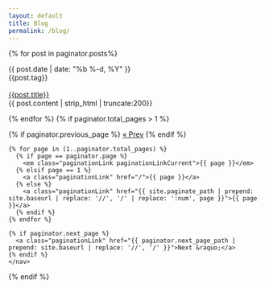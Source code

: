 ```yaml
---
layout: default
title: Blog
permalink: /blog/
---
```


<div class="home">


  {% for post in paginator.posts%}
  <div class="post postContent">
    <div  class="postDate"><time datetime="{{ post.date | date_to_xmlschema }}" itemprop="datePublished">{{ post.date | date: "%b %-d, %Y" }}</time>
    </div>
    <div class="postTag">
      {{post.tag}}
    </div>
    <br>
    <div class="postTitle">
    <a class='postLink' href="{{site.url}}{{site.baseurl}}{{post.url}}">{{post.title}}</a>
    </div>
    <div class="postExt">
   {{ post.content | strip_html | truncate:200}}
    </div>
  </div>

  {% endfor %}
  {% if paginator.total_pages > 1 %}
    <nav class="pagination">
      {% if paginator.previous_page %}
        <a class="paginationLink" href="{{ paginator.previous_page_path | prepend: site.baseurl | replace: '//', '/' }}">&laquo; Prev</a>
      {% endif %}

    {% for page in (1..paginator.total_pages) %}
      {% if page == paginator.page %}
        <em class="paginationLink paginationLinkCurrent">{{ page }}</em>
      {% elsif page == 1 %}
        <a class="paginationLink" href="/">{{ page }}</a>
      {% else %}
        <a class="paginationLink" href="{{ site.paginate_path | prepend: site.baseurl | replace: '//', '/' | replace: ':num', page }}">{{ page }}</a>
      {% endif %}
    {% endfor %}

    {% if paginator.next_page %}
      <a class="paginationLink" href="{{ paginator.next_page_path | prepend: site.baseurl | replace: '//', '/' }}">Next &raquo;</a>
    {% endif %}
    </nav>
  {% endif %}
  <!--<ul class="post-list">
    {% for post in site.posts %}
      <li>
        <span class="post-meta-main">{{ post.date | date: "%b %-d, %Y" }}</span>
        <h2>
          <a class="post-link-main" href="{{ post.url | prepend: site.baseurl }}">{{ post.title }}</a>
        </h2>
      </li>
    {% endfor %}
  </ul>-->



</div>
